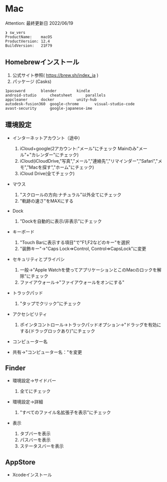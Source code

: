 # Mac

Attention: 最終更新日 2022/06/19

```
❯ sw_vers
ProductName:	macOS
ProductVersion:	12.4
BuildVersion:	21F79
```

## Homebrewインストール

1. 公式サイト参照( https://brew.sh/index_ja )
2. パッケージ
(Casks)
```
1password		blender			kindle
android-studio		cheatsheet		parallels
appcleaner		docker			unity-hub
autodesk-fusion360	google-chrome		visual-studio-code
avast-security		google-japanese-ime
```

## 環境設定

- インターネットアカウント（途中）
  1. iCloud+google(2アカウント:"メール"にチェック Mainのみ"メール"+"カレンダー"にチェック)
  2. iCloud(iCloudDrive,"写真","メール","連絡先","リマインダー","Safari","メモ","Macを探す","ホーム"にチェック)
  3. iCloud Drive(全てチェック)

- マウス
  1. "スクロールの方向:ナチュラル"以外全てにチェック
  2. "軌跡の速さ"をMAXにする

- Dock
  1. "Dockを自動的に表示/非表示"にチェック

- キーボード
  1. "Touch Barに表示する項目"で"F1,F2などのキー"を選択
  2. "装飾キー"→"Caps Lock=>Control, Control=>CapsLock"に変更

- セキュリティとプライバシ
  1. 一般→"Apple Watchを使ってアプリケーションとこのMacのロックを解除"にチェック
  2. ファイアウォール→"ファイアウォールをオンにする"

- トラックパッド
  1. "タップでクリック"にチェック

- アクセシビリティ
  1. ポインタコントロール→トラックパッドオプション→"ドラッグを有効にする(ドラッグロックあり)"にチェック

- コンピューター名
- 共有→"コンピューター名："を変更

## Finder

- 環境設定→サイドバー
  1. 全てにチェック

- 環境設定→詳細
  1. "すべてのファイル名拡張子を表示"にチェック

- 表示
  1. タブバーを表示
  2. パスバーを表示
  3. ステータスバーを表示


## AppStore

- Xcodeインストール
